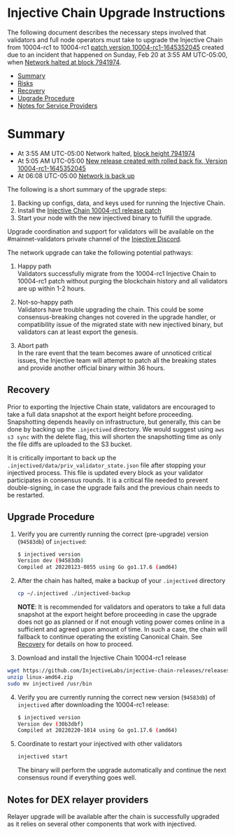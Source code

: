 # Injective Chain Upgrade Instructions

The following document describes the necessary steps involved that validators and full node operators
must take to upgrade the Injective Chain from 10004-rc1 to 10004-rc1 [patch version 10004-rc1-1645352045](https://github.com/InjectiveLabs/injective-chain-releases/releases/tag/v1.4.0-1645352045) created due to an incident that happened on Sunday, Feb 20 at 3:55 AM UTC-05:00, when [Network halted at block 7941974](https://explorer.injective.network/block/7941974).

- [Summary](#summary)
- [Risks](#risks)
- [Recovery](#recovery)
- [Upgrade Procedure](#upgrade-procedure)
- [Notes for Service Providers](#notes-for-DEX-relayer-providers)

# Summary

- At 3:55 AM UTC-05:00 Network halted, [block height 7941974](https://explorer.injective.network/block/7941974)
- At 5:05 AM UTC-05:00 [New release created with rolled back fix, Version 10004-rc1-1645352045](https://github.com/InjectiveLabs/injective-chain-releases/releases/tag/v1.4.0-1645352045)
- At 06:08 UTC-05:00 [Network is back up]( https://explorer.injective.network/block/7941975)


The following is a short summary of the upgrade steps:

1. Backing up configs, data, and keys used for running the Injective Chain.
3. Install the [Injective Chain 10004-rc1 release patch](https://github.com/InjectiveLabs/injective-chain-releases/releases/tag/v1.4.0-1645352045)
4. Start your node with the new injectived binary to fulfill the upgrade.

Upgrade coordination and support for validators will be available on the #mainnet-validators private channel of the [Injective Discord](https://discord.gg/injective).

The network upgrade can take the following potential pathways:
1. Happy path  
Validators successfully migrate from the 10004-rc1 Injective Chain to 10004-rc1 patch without purging the blockchain history and all validators are up within 1-2 hours.

2. Not-so-happy path  
Validators have trouble upgrading the chain. This could be some consensus-breaking changes not covered in the upgrade handler, or compatibility issue of the migrated state with new injectived binary, but validators can at least export the genesis.

3. Abort path  
In the rare event that the team becomes aware of unnoticed critical issues, the Injective team will attempt to patch all the breaking states and provide another official binary within 36 hours.  

## Recovery

Prior to exporting the Injective Chain state, validators are encouraged to take a full data snapshot at the
export height before proceeding. Snapshotting depends heavily on infrastructure, but generally, this
can be done by backing up the `.injectived` directory. We would suggest using `aws s3 sync` with the delete flag, this will shorten the snapshotting time as only the file diffs are uploaded to the S3 bucket.

It is critically important to back up the `.injectived/data/priv_validator_state.json` file after stopping your injectived process. This file is updated every block as your validator participates in consensus rounds. It is a critical file needed to prevent double-signing, in case the upgrade fails and the previous chain needs to be restarted.

## Upgrade Procedure

1. Verify you are currently running the correct (pre-upgrade) version (`94583db`) of `injectived`:
   ```bash
   $ injectived version
   Version dev (94583db)
   Compiled at 20220123-0855 using Go go1.17.6 (amd64)
   ```

2. After the chain has halted, make a backup of your `.injectived` directory
    ```bash
    cp ~/.injectived ./injectived-backup
    ```
   **NOTE**: It is recommended for validators and operators to take a full data snapshot at the export
   height before proceeding in case the upgrade does not go as planned or if not enough voting power
   comes online in a sufficient and agreed upon amount of time. In such a case, the chain will fallback
   to continue operating the existing Canonical Chain. See [Recovery](#recovery) for details on how to proceed.

3. Download and install the Injective Chain 10004-rc1 release
  ```bash
  wget https://github.com/InjectiveLabs/injective-chain-releases/releases/download/v1.4.0-1645352045/linux-amd64.zip
  unzip linux-amd64.zip
  sudo mv injectived /usr/bin
  ```

4. Verify you are currently running the correct new version (`94583db`) of `injectived` after downloading the 10004-rc1 release:
    ```bash
   $ injectived version
   Version dev (30b3dbf)
   Compiled at 20220220-1014 using Go go1.17.6 (amd64)
   ```

5. Coordinate to restart your injectived with other validators
   ```bash
   injectived start
   ```
   The binary will perform the upgrade automatically and continue the next consensus round if everything goes well.

## Notes for DEX relayer providers
Relayer upgrade will be available after the chain is successfully upgraded as it relies on several other components that work with injectived.
